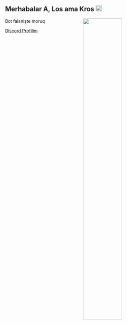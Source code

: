 <h2>Merhabalar A, Los ama Kros <img src="https://media.giphy.com/media/Q7LHmoFwVP6Yc1swZs/giphy.gif" height="20px"></h2>

<img width="50%" align="right" src="https://github-readme-stats.vercel.app/api?username=LosKros&show_icons=true&hide_title=true&theme=dark">

Bot falanişte moruq

[Discord Profilim](https://discord.com/users/447133403700264962)

